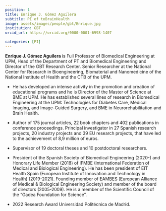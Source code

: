 ```yaml
---
position: 1
title: Enrique J. Gómez Aguilera
subtitle: PI of toBrainHealth
image: assets/images/people/gbt/Enrique.jpg
institution: GBT
orcid_url: https://orcid.org/0000-0001-6998-1407

categories: [PI]
---
```


**Enrique J. Gómez Aguilera** is Full Professor of Biomedical Engineering at UPM, Head of the Department of PT and Biomedical Engineering and Director of the GBT Research Center. Senior Researcher at the National Center for Research in Bioengineering, Biomaterial and Nanomedicine of the National Institute of Health and the CTB of the UPM.

- He has developed an intense activity in the promotion and creation of educational programs and he is Director of the Master of Science at BME at UPM. He has established several lines of research in Biomedical Engineering at the UPM: Technologies for Diabetes Care, Medical Imaging, and Image-Guided Surgery, and BME in Neurorehabilitation and Brain Health.

- Author of 175 journal articles, 22 book chapters and 402 publications in conference proceedings. Principal investigator in 27 Spanish research projects, 20 industry projects and 39 EU research projects, that have led to the achievement of 8,9 million of euros.

- Supervisor of 19 doctoral theses and 10 postdoctoral researchers.

- President of the Spanish Society of Biomedical Engineering (2020-) and Honorary Life Member (2018) of IFMBE (International Federation of Medical and Biological Engineering). He has been president of EIT Health Spain (European Institute of Innovation and Technology in Health) (2019-2021). Founding member of EAMBES (European Alliance of Medical & Biological Engineering Society) and member of the board of directors (2005-2009). He is a member of the Scientific Council of the “Gadea Foundation for Science”.

- 2022 Research Award Universidad Politécnica de Madrid.